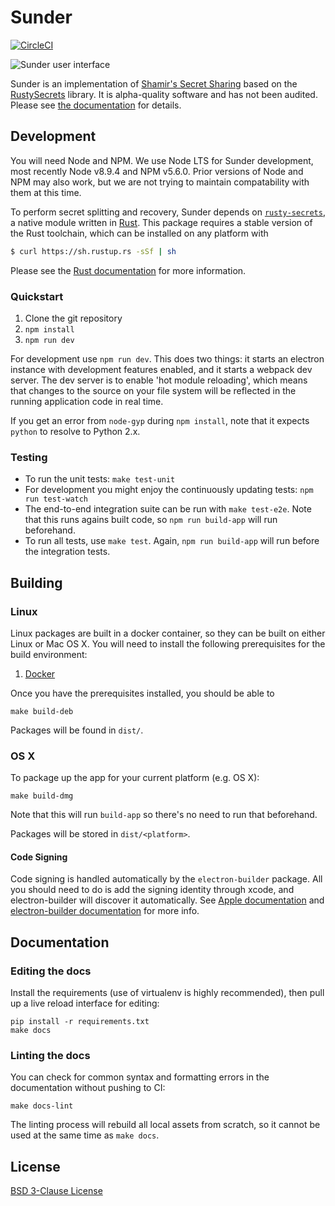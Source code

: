 # Sunder

[![CircleCI](https://circleci.com/gh/freedomofpress/sunder.svg?style=svg&circle-token=b2396d4ad46cc09a0b6f515855e56032fe6ce4bf)](https://circleci.com/gh/freedomofpress/sunder)

![Sunder user interface](https://sunder.readthedocs.io/en/latest/_images/create_secret_shards_filled.png)

Sunder is an implementation of [Shamir's Secret Sharing](https://en.wikipedia.org/wiki/Shamir%27s_Secret_Sharing) based on the [RustySecrets](https://github.com/SpinResearch/RustySecrets) library. It is alpha-quality software and has not been audited. Please see [the documentation](https://sunder.readthedocs.io/en/latest/) for details.

## Development

You will need Node and NPM. We use Node LTS for Sunder development, most recently Node v8.9.4 and NPM v5.6.0. Prior versions of Node and NPM may also work, but we are not trying to maintain compatability with them at this time.

To perform secret splitting and recovery, Sunder depends on [`rusty-secrets`](http://github.com/SpinResearch/rustysecrets-node), a native module written in [Rust](http://rust-lang.org).
This package requires a stable version of the Rust toolchain, which can be installed on any platform with

```bash
$ curl https://sh.rustup.rs -sSf | sh
```

Please see the [Rust documentation](https://www.rust-lang.org/en-US/install.html) for more information.

### Quickstart

1. Clone the git repository
2. `npm install`
3. `npm run dev`

For development use `npm run dev`. This does two things: it starts an electron instance with development features enabled, and it starts a webpack dev server. The dev server is to enable 'hot module reloading', which means that changes to the source on your file system will be reflected in the running application code in real time.

If you get an error from `node-gyp` during `npm install`, note that it expects `python` to resolve to Python 2.x.

### Testing

- To run the unit tests: `make test-unit`
- For development you might enjoy the continuously updating tests: `npm run test-watch`
- The end-to-end integration suite can be run with `make test-e2e`.
  Note that this runs agains built code, so `npm run build-app` will run beforehand.
- To run all tests, use `make test`. Again, `npm run build-app` will run before the integration tests.

## Building

### Linux

Linux packages are built in a docker container, so they can be
built on either Linux or Mac OS X. You will need to install the following
prerequisites for the build environment:

1. [Docker](https://docs.docker.com/install/)

Once you have the prerequisites installed, you should be able to

```
make build-deb
```

Packages will be found in `dist/`.

### OS X

To package up the app for your current platform (e.g. OS X):

```
make build-dmg
```

Note that this will run `build-app` so there's no need to run that beforehand.

Packages will be stored in `dist/<platform>`.

#### Code Signing

Code signing is handled automatically by the `electron-builder` package. All you should need to do is add the signing identity through xcode, and electron-builder will discover it automatically. See [Apple documentation](https://developer.apple.com/library/content/documentation/IDEs/Conceptual/AppDistributionGuide/MaintainingCertificates/MaintainingCertificates.html) and [electron-builder documentation](https://github.com/electron-userland/electron-builder/wiki/Code-Signing) for more info.

## Documentation

### Editing the docs

Install the requirements (use of virtualenv is highly recommended), then
pull up a live reload interface for editing:

```
pip install -r requirements.txt
make docs
```

### Linting the docs

You can check for common syntax and formatting errors in the documentation
without pushing to CI:

```
make docs-lint
```

The linting process will rebuild all local assets from scratch, so it cannot
be used at the same time as `make docs`.

## License

[BSD 3-Clause License](/LICENSE)
